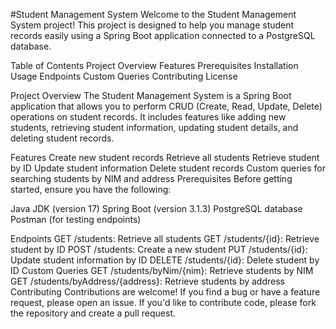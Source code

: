 #Student Management System
Welcome to the Student Management System project! This project is designed to help you manage student records easily using a Spring Boot application connected to a PostgreSQL database.

Table of Contents
Project Overview
Features
Prerequisites
Installation
Usage
Endpoints
Custom Queries
Contributing
License

Project Overview
The Student Management System is a Spring Boot application that allows you to perform CRUD (Create, Read, Update, Delete) operations on student records. It includes features like adding new students, retrieving student information, updating student details, and deleting student records.

Features
Create new student records
Retrieve all students
Retrieve student by ID
Update student information
Delete student records
Custom queries for searching students by NIM and address
Prerequisites
Before getting started, ensure you have the following:

Java JDK (version 17)
Spring Boot (version 3.1.3)
PostgreSQL database
Postman (for testing endpoints)

Endpoints
GET /students: Retrieve all students
GET /students/{id}: Retrieve student by ID
POST /students: Create a new student
PUT /students/{id}: Update student information by ID
DELETE /students/{id}: Delete student by ID
Custom Queries
GET /students/byNim/{nim}: Retrieve students by NIM
GET /students/byAddress/{address}: Retrieve students by address
Contributing
Contributions are welcome! If you find a bug or have a feature request, please open an issue. If you'd like to contribute code, please fork the repository and create a pull request.
